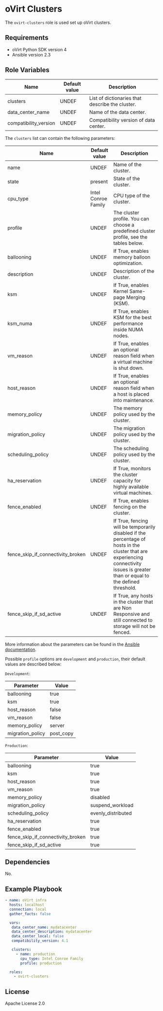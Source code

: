 oVirt Clusters
==============

The `ovirt-clusters` role is used set up oVirt clusters.

Requirements
------------

 * oVirt Python SDK version 4
 * Ansible version 2.3

Role Variables
--------------

| Name                  | Default value         |  Description                            |
|-----------------------|-----------------------|-----------------------------------------|
| clusters              | UNDEF                 | List of dictionaries that describe the cluster. |
| data_center_name      | UNDEF                 | Name of the data center.                 |
| compatibility_version | UNDEF                 | Compatibility version of data center.    |

The `clusters` list can contain the following parameters:

| Name                              | Default value       | Description                             |
|-----------------------------------|---------------------|-----------------------------------------|
| name                              | UNDEF               | Name of the cluster.                     |
| state                             | present             | State of the cluster.                    |
| cpu_type                          | Intel Conroe Family | CPU type of the cluster.                 |
| profile                           | UNDEF               | The cluster profile. You can choose a predefined cluster profile, see the tables below. |
| ballooning                        | UNDEF               | If True, enables memory balloon optimization. |
| description                       | UNDEF               | Description of the cluster. |
| ksm                               | UNDEF               | If True, enables Kernel Same-page Merging (KSM). |
| ksm_numa                          | UNDEF               | If True, enables KSM for the best performance inside NUMA nodes. |
| vm_reason                         | UNDEF               | If True, enables an optional reason field when a virtual machine is shut down. |
| host_reason                       | UNDEF               | If True, enables an optional reason field when a host is placed into maintenance. |
| memory_policy                     | UNDEF               | The memory policy used by the cluster. |
| migration_policy                  | UNDEF               | The migration policy used by the cluster. |
| scheduling_policy                 | UNDEF               | The scheduling policy used by the cluster. |
| ha_reservation                    | UNDEF               | If True, monitors the cluster capacity for highly available virtual machines. |
| fence_enabled                     | UNDEF               | If True, enables fencing on the cluster. |
| fence_skip_if_connectivity_broken | UNDEF               | If True, fencing will be temporarily disabled if the percentage of hosts in the cluster that are experiencing connectivity issues is greater than or equal to the defined threshold. |
| fence_skip_if_sd_active           | UNDEF               | If True, any hosts in the cluster that are Non Responsive and still connected to storage will not be fenced. |

More information about the parameters can be found in the [Ansible documentation](http://docs.ansible.com/ansible/ovirt_clusters_module.html).

Possible `profile` options are `development` and `production`, their default values are described below:

`Development`:

| Parameter        | Value         |
|------------------|---------------|
| ballooning       | true          |
| ksm              | true          |
| host_reason      | false         |
| vm_reason        | false         |
| memory_policy    | server        |
| migration_policy | post_copy     |

`Production`:

| Parameter                         | Value              |
|-----------------------------------|--------------------|
| ballooning                        | true               |
| ksm                               | true               |
| host_reason                       | true               |
| vm_reason                         | true               |
| memory_policy                     | disabled           |
| migration_policy                  | suspend_workload   |
| scheduling_policy                 | evenly_distributed |
| ha_reservation                    | true               |
| fence_enabled                     | true               |
| fence_skip_if_connectivity_broken | true               |
| fence_skip_if_sd_active           | true               |

Dependencies
------------

No.

Example Playbook
----------------

```yaml
- name: oVirt infra
  hosts: localhost
  connection: local
  gather_facts: false

  vars:
   data_center_name: mydatacenter
   data_center_description: mydatacenter
   data_center_local: false
   compatibility_version: 4.1

   clusters:
     - name: production
       cpu_type: Intel Conroe Family
       profile: production

  roles:
    - ovirt-clusters
```

License
-------

Apache License 2.0
